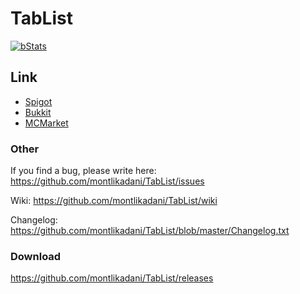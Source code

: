 # TabList

[![bStats](https://img.shields.io/badge/bStats-1.1-brightgreen.svg)](https://bstats.org/plugin/bukkit/TabList)

## Link
* [Spigot](https://www.spigotmc.org/resources/animated-tab-tablist-returned.46229/)
* [Bukkit](https://dev.bukkit.org/projects/animated-tab-tablist)
* [MCMarket](https://www.mc-market.org/resources/6127/)

### Other
If you find a bug, please write here: https://github.com/montlikadani/TabList/issues

Wiki: https://github.com/montlikadani/TabList/wiki

Changelog: https://github.com/montlikadani/TabList/blob/master/Changelog.txt

### Download
https://github.com/montlikadani/TabList/releases
